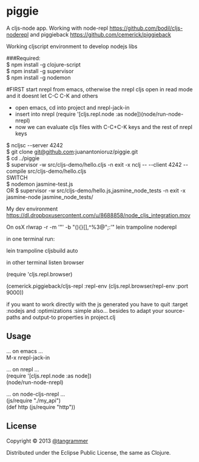 # piggie

A cljs-node app.
Working with node-repl  https://github.com/bodil/cljs-noderepl  and piggieback https://github.com/cemerick/piggieback


Working cljscript environment to develop nodejs libs

###Required:   
$ npm install -g clojure-script   
$ npm install -g supervisor   
$ npm install -g nodemon   

#FIRST start nrepl from emacs, otherwise the nrepl cljs open in read mode and it doesnt let C-C C-K and others   
+ open emacs, cd into project and nrepl-jack-in
+ insert into nrepl (require '[cljs.repl.node :as node])(node/run-node-nrepl) 
+ now we can evaluate cljs files with C-C+C-K keys and the rest of nrepl keys 

$ ncljsc --server 4242   
$ git clone git@github.com:juanantonioruz/piggie.git   
$ cd ../piggie  
$ supervisor -w src/cljs-demo/hello.cljs -n exit -x nclj -- --client 4242 --compile  src/cljs-demo/hello.cljs  
SWITCH  
$ nodemon jasmine-test.js  
OR
$ supervisor -w src/cljs-demo/hello.js,jasmine_node_tests -n exit -x jasmine-node jasmine_node_tests/

My dev environment    
https://dl.dropboxusercontent.com/u/8688858/node_cljs_integration.mov




On osX
rlwrap -r -m  '\"' -b "(){}[],^%3@\";:'" lein trampoline noderepl

in one terminal run: 

lein trampoline cljsbuild auto

in other terminal listen browser

(require 'cljs.repl.browser)

(cemerick.piggieback/cljs-repl
  :repl-env (cljs.repl.browser/repl-env :port 9000))


if you want to work directly with the js generated you have to quit :target :nodejs and :optimizations :simple also... besides to adapt your source-paths and output-to properties in project.clj

## Usage 


... on emacs ...    
M-x nrepl-jack-in

... on nrepl ...   
(require '[cljs.repl.node :as node])   
(node/run-node-nrepl)   

... on node-cljs-nrepl ...   
(js/require "./my_api")   
(def http (js/require "http"))   




## License

Copyright © 2013 [@tangrammer](https://twitter.com/tangrammer)

Distributed under the Eclipse Public License, the same as Clojure.
